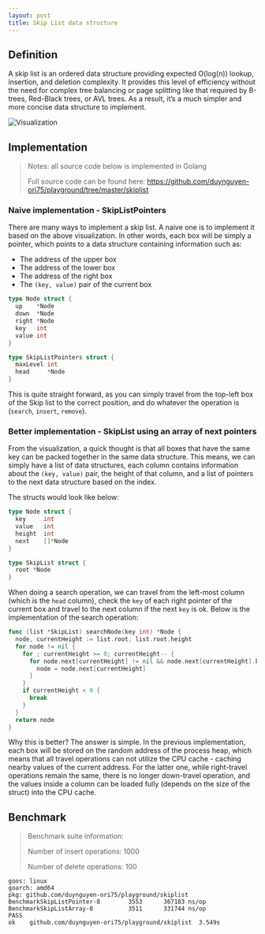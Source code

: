 ```yaml
---
layout: post
title: Skip List data structure
---
```


## Definition

A skip list is an ordered data structure providing expected O(log(n)) lookup, insertion, and deletion complexity. It provides this level of efficiency without the need for complex tree balancing or page splitting like that required by B-trees, Red-Black trees, or AVL trees. As a result, it’s a much simpler and more concise data structure to implement.

![Visualization](https://upload.wikimedia.org/wikipedia/commons/thumb/8/86/Skip_list.svg/800px-Skip_list.svg.png "Skip list")

## Implementation

> Notes: all source code below is implemented in Golang
>
> Full source code can be found here: https://github.com/duynguyen-ori75/playground/tree/master/skiplist

### Naive implementation - SkipListPointers

There are many ways to implement a skip list. A naive one is to implement it based on the above visualization. In other words, each box will be simply a pointer, which points to a data structure containing information such as:

- The address of the upper box
- The address of the lower box
- The address of the right box
- The `(key, value)` pair of the current box

```go
type Node struct {
  up    *Node
  down  *Node
  right *Node
  key   int
  value int
}

type SkipListPointers struct {
  maxLevel int
  head     *Node
}
```

This is quite straight forward, as you can simply travel from the top-left box of the Skip list to the correct position, and do whatever the operation is (`search`, `insert`, `remove`).

### Better implementation - SkipList using an array of next pointers

From the visualization, a quick thought is that all boxes that have the same key can be packed together in the same data structure. This means, we can simply have a list of data structures, each column contains information about the `(key, value)` pair, the height of that column, and a list of pointers to the next data structure based on the index.

The structs would look like below:

```go
type Node struct {
  key     int
  value   int
  height  int
  next    []*Node
}

type SkipList struct {
  root *Node
}
```

When doing a search operation, we can travel from the left-most column (which is the `head` column), check the `key` of each right pointer of the current box and travel to the next column if the next `key` is ok. Below is the implementation of the search operation:

```go
func (list *SkipList) searchNode(key int) *Node {
  node, currentHeight := list.root, list.root.height
  for node != nil {
    for ; currentHeight >= 0; currentHeight-- {
      for node.next[currentHeight] != nil && node.next[currentHeight].key <= key {
        node = node.next[currentHeight]
      }
    }
    if currentHeight < 0 {
      break
    }
  }
  return node
}
```

Why this is better? The answer is simple. In the previous implementation, each box will be stored on the random address of the process heap, which means that all travel operations can not utilize the CPU cache - caching nearby values of the current address. For the latter one, while right-travel operations remain the same, there is no longer down-travel operation, and the values inside a column can be loaded fully (depends on the size of the struct) into the CPU cache.

## Benchmark

> Benchmark suite information:
>
> Number of insert operations: 1000
>
> Number of delete operations: 100

```
goos: linux
goarch: amd64
pkg: github.com/duynguyen-ori75/playground/skiplist
BenchmarkSkipListPointer-8        3553      367183 ns/op
BenchmarkSkipListArray-8          3511      331744 ns/op
PASS
ok    github.com/duynguyen-ori75/playground/skiplist  3.549s
```